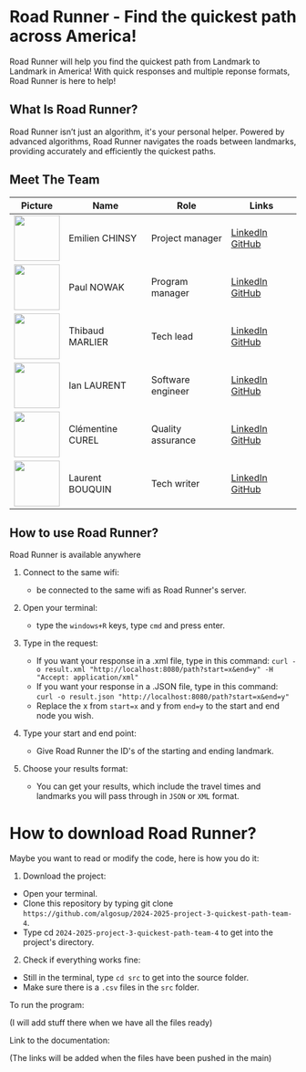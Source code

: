 # Road Runner - Find the quickest path across America! 

Road Runner will help you find the quickest path from Landmark to Landmark in America! With quick responses and multiple reponse formats, Road Runner is here to help!

## What Is Road Runner?

Road Runner isn’t just an algorithm, it's your personal helper. Powered by advanced algorithms, Road Runner navigates the roads between landmarks, providing accurately and efficiently the quickest paths.

## Meet The Team

<div align="center">

| Picture | Name       | Role               | Links                                                             |
| ----- | --------------- | ------------------------ | ----------------------------------------------------------------- |
| <img src="https://avatars.githubusercontent.com/u/182214919?v=4" width=80> | Emilien CHINSY | Project manager | [LinkedIn](https://www.linkedin.com/in/emilien-chinsy-5a794632b/) [GitHub](https://github.com/EmilienChinsy) |
| <img src="https://avatars.githubusercontent.com/u/91249965?v=4" width=80> | Paul NOWAK | Program manager | [LinkedIn](https://www.linkedin.com/in/paul-nowak-0757a61a7/) [GitHub](https://github.com/PaulNowak36)  |
| <img src="https://avatars.githubusercontent.com/u/146005163?v=4" width=80> | Thibaud MARLIER | Tech lead| [LinkedIn](https://www.linkedin.com/in/thibaudmarlier/) [GitHub](https://github.com/Biohazardyee) |
| <img src="https://avatars.githubusercontent.com/u/146005340?v=4" width=80> | Ian LAURENT | Software engineer | [LinkedIn](https://www.linkedin.com/in/ian-h-laurent/) [GitHub](https://github.com/Ianlaur) |
| <img src="https://avatars.githubusercontent.com/u/78617457?v=4" width=80> | Clémentine CUREL | Quality assurance | [LinkedIn](https://www.linkedin.com/in/clementinecurel/) [GitHub](https://github.com/Clementine951) |
| <img src="https://avatars.githubusercontent.com/u/71769489?v=4" width=80> | Laurent BOUQUIN | Tech writer | [LinkedIn](https://www.linkedin.com/in/laurentb22/) [GitHub](https://github.com/laurentbouquin) |

</div>

## How to use Road Runner?

Road Runner is available anywhere

1. Connect to the same wifi: 
    - be connected to the same wifi as Road Runner's server.

2. Open your terminal: 
    - type the `windows+R` keys, type `cmd` and press enter.

3. Type in the request: 
    - If you want your response in a .xml file, type in this command: `curl -o result.xml "http://localhost:8080/path?start=x&end=y" -H "Accept: application/xml"`
    - If you want your response in a .JSON file, type in this command: `curl -o result.json "http://localhost:8080/path?start=x&end=y"`
    - Replace the x from `start=x` and y from `end=y` to the start and end node you wish.

4. Type your start and end point:
    - Give Road Runner the ID's of the starting and ending landmark.

5. Choose your results format:
    - You can get your results, which include the travel times and landmarks you will pass through in `JSON` or `XML` format.

# How to download Road Runner?

Maybe you want to read or modify the code, here is how you do it:
1. Download the project:
- Open your terminal.
- Clone this repository by typing git clone `https://github.com/algosup/2024-2025-project-3-quickest-path-team-4`.
- Type cd `2024-2025-project-3-quickest-path-team-4` to get into the project's directory.
2. Check if everything works fine:
- Still in the terminal, type `cd src` to get into the source folder.
- Make sure there is a `.csv` files in the `src` folder.

To run the program:

(I will add stuff there when we have all the files ready)

Link to the documentation:

(The links will be added when the files have been pushed in the main)
